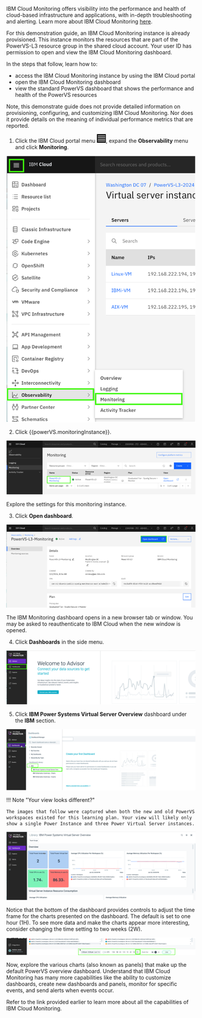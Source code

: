 IBM Cloud Monitoring offers visibility into the performance and health of cloud-based infrastructure and applications, with in-depth troubleshooting and alerting. Learn more about IBM Cloud Monitoring <a href="https://cloud.ibm.com/docs/monitoring?topic=monitoring-getting-started" target="_blank">here</a>.

For this demonstration guide, an IBM Cloud Monitoring instance is already provisioned. This instance monitors the resources that are part of the PowerVS-L3 resource group in the shared cloud account. Your user ID has permission to open and view the IBM Cloud Monitoring dashboard. 

In the steps that follow, learn how to:

- access the IBM Cloud Monitoring instance by using the IBM Cloud portal
- open the IBM Cloud Monitoring dashboard
- view the standard PowerVS dashboard that shows the performance and health of the PowerVS resources

Note, this demonstrate guide does not provide detailed information on provisioning, configuring, and customizing IBM Cloud Monitoring. Nor does it provide details on the meaning of individual performance metrics that are reported.

1. Click the IBM Cloud portal menu ![](_attachments/hamburgerIcon.png), expand the **Observability** menu and click **Monitoring**.

![](_attachments/MonitoringMenu.png)

2. Click {{powerVS.monitoringInstance}}.

![](_attachments/MonitoringInstances.png)

Explore the settings for this monitoring instance.

3. Click **Open dashboard**.

![](_attachments/MonitoringOpenDashboard.png)

The IBM Monitoring dashboard opens in a new browser tab or window. You may be asked to reauthenticate to IBM Cloud when the new window is opened.

4. Click **Dashboards** in the side menu.

![](_attachments/MonitoringDBMenu.png)

5. Click **IBM Power Systems Virtual Server Overview** dashboard under the **IBM** section.

![](_attachments/MonitoringDBMenu-2.png)

!!! Note "Your view looks different?"

    The images that follow were captured when both the new and old PowerVS workspaces existed for this learning plan. Your view will likely only show a single Power Instance and three Power Virtual Server instances.

![](_attachments/MonitoringPowerVSDashboard.png)

Notice that the bottom of the dashboard provides controls to adjust the time frame for the charts presented on the dashboard. The default is set to one hour (1H). To see more data and make the charts appear more interesting, consider changing the time setting to two weeks (2W).

![](_attachments/MonitoringTimeline.png)

Now, explore the various charts (also known as panels) that make up the default PowerVS overview dashboard. Understand that IBM Cloud Monitoring has many more capabilities like the ability to customize dashboards, create new dashboards and panels, monitor for specific events, and send alerts when events occur.

Refer to the link provided earlier to learn more about all the capabilities of IBM Cloud Monitoring.

